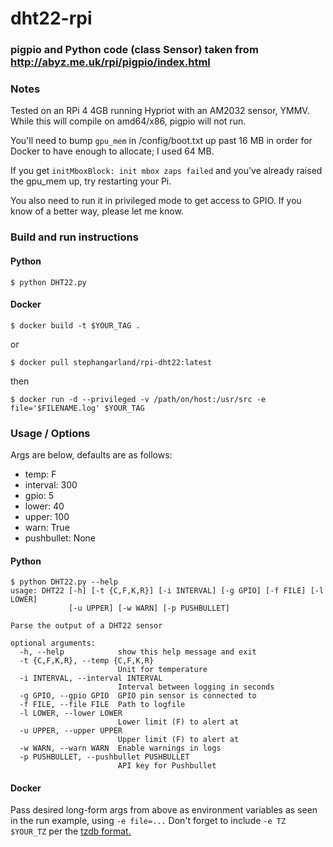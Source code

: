 # dht22-rpi

### pigpio and Python code (class Sensor) taken from http://abyz.me.uk/rpi/pigpio/index.html

### Notes

Tested on an RPi 4 4GB running Hypriot with an AM2032 sensor, YMMV. While this will compile on amd64/x86, pigpio will not run.

You'll need to bump `gpu_mem` in /config/boot.txt up past 16 MB in order for Docker to have enough to allocate; I used 64 MB.

If you get `initMboxBlock: init mbox zaps failed` and you've already raised the gpu_mem up, try restarting your Pi.

You also need to run it in privileged mode to get access to GPIO. If you know of a better way, please let me know.

### Build and run instructions

#### Python

`$ python DHT22.py`

#### Docker

`$ docker build -t $YOUR_TAG .`

or

`$ docker pull stephangarland/rpi-dht22:latest`

then

`$ docker run -d --privileged -v /path/on/host:/usr/src -e file='$FILENAME.log' $YOUR_TAG`



### Usage / Options

Args are below, defaults are as follows:

* temp: F
* interval: 300
* gpio: 5
* lower: 40
* upper: 100
* warn: True
* pushbullet: None

#### Python
```
$ python DHT22.py --help
usage: DHT22 [-h] [-t {C,F,K,R}] [-i INTERVAL] [-g GPIO] [-f FILE] [-l LOWER]
             [-u UPPER] [-w WARN] [-p PUSHBULLET]

Parse the output of a DHT22 sensor

optional arguments:
  -h, --help            show this help message and exit
  -t {C,F,K,R}, --temp {C,F,K,R}
                        Unit for temperature
  -i INTERVAL, --interval INTERVAL
                        Interval between logging in seconds
  -g GPIO, --gpio GPIO  GPIO pin sensor is connected to
  -f FILE, --file FILE  Path to logfile
  -l LOWER, --lower LOWER
                        Lower limit (F) to alert at
  -u UPPER, --upper UPPER
                        Upper limit (F) to alert at
  -w WARN, --warn WARN  Enable warnings in logs
  -p PUSHBULLET, --pushbullet PUSHBULLET
                        API key for Pushbullet
```

#### Docker

Pass desired long-form args from above as environment variables as seen in the run example, using `-e file=...` Don't forget to include `-e TZ $YOUR_TZ` per the [tzdb format.](https://en.wikipedia.org/wiki/Tz_database)
